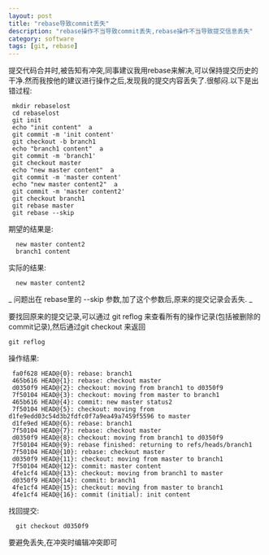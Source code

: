 ```yaml
---
layout: post
title: "rebase导致commit丢失"
description: "rebase操作不当导致commit丢失,rebase操作不当导致提交信息丢失"
category: software
tags: [git, rebase]
---
```


提交代码合并时,被告知有冲突,同事建议我用rebase来解决,可以保持提交历史的干净.然而我按他的建议进行操作之后,发现我的提交内容丢失了.很郁闷.以下是出错过程:

```shell
 mkdir rebaselost
 cd rebaselost
 git init
 echo "init content"  a
 git commit -m 'init content'
 git checkout -b branch1
 echo "branch1 content"  a
 git commit -m 'branch1'
 git checkout master
 echo "new master content"  a
 git commit -m 'master content'
 echo "new master content2"  a
 git commit -m 'master content2'
 git checkout branch1
 git rebase master
 git rebase --skip
```

期望的结果是:

```
  new master content2  
  branch1 content   
```

实际的结果:

```
  new master content2
```

_ 问题出在 rebase里的 --skip 参数,加了这个参数后,原来的提交记录会丢失. _

要找回原来的提交记录,可以通过 git reflog 来查看所有的操作记录(包括被删除的commit记录),然后通过git checkout 来返回

```shell
git reflog 
```

操作结果:

```
 fa0f628 HEAD@{0}: rebase: branch1    
 465b616 HEAD@{1}: rebase: checkout master    
 d0350f9 HEAD@{2}: checkout: moving from branch1 to d0350f9  
 7f50104 HEAD@{3}: checkout: moving from master to branch1
 465b616 HEAD@{4}: commit: new master status2  
 7f50104 HEAD@{5}: checkout: moving from d1fe9edd03c54d3b2fdfc0f7a9ea49a7459f5596 to master  
 d1fe9ed HEAD@{6}: rebase: branch1  
 7f50104 HEAD@{7}: rebase: checkout master  
 d0350f9 HEAD@{8}: checkout: moving from branch1 to d0350f9  
 7f50104 HEAD@{9}: rebase finished: returning to refs/heads/branch1  
 7f50104 HEAD@{10}: rebase: checkout master  
 d0350f9 HEAD@{11}: checkout: moving from master to branch1  
 7f50104 HEAD@{12}: commit: master content  
 4fe1cf4 HEAD@{13}: checkout: moving from branch1 to master  
 d0350f9 HEAD@{14}: commit: branch1  
 4fe1cf4 HEAD@{15}: checkout: moving from master to branch1  
 4fe1cf4 HEAD@{16}: commit (initial): init content  
```

找回提交:
```
  git checkout d0350f9
```


要避免丢失,在冲突时编辑冲突即可


